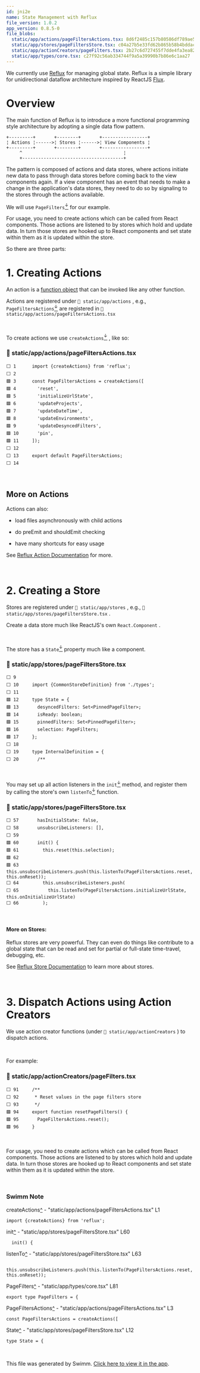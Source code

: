```yaml
---
id: jni2e
name: State Management with Reflux
file_version: 1.0.2
app_version: 0.8.5-0
file_blobs:
  static/app/actions/pageFiltersActions.tsx: 8d6f2485c157b80586df789ae5c655bf51299ec7
  static/app/stores/pageFiltersStore.tsx: c04a27b5e33fd62b865b58b4bddac1be1b899f3e
  static/app/actionCreators/pageFilters.tsx: 2b27c6d727455f7dde4fa3ea8210a4b6162b661f
  static/app/types/core.tsx: c27f92c56ab334744f9a5a39990b7b86e6c1aa27
---
```


We currently use [Reflux](https://github.com/reflux/refluxjs) for managing global state. Reflux is a simple library for unidirectional dataflow architecture inspired by ReactJS [Flux](http://facebook.github.io/react/blog/2014/05/06/flux.html).

# Overview

The main function of Reflux is to introduce a more functional programming style architecture by adopting a single data flow pattern.

```
+---------+       +--------+       +-----------------+
¦ Actions ¦------>¦ Stores ¦------>¦ View Components ¦
+---------+       +--------+       +-----------------+
     ^                                      ¦
     +--------------------------------------+
```

The pattern is composed of actions and data stores, where actions initiate new data to pass through data stores before coming back to the view components again. If a view component has an event that needs to make a change in the application's data stores, they need to do so by signaling to the stores through the actions available.

We will use `PageFilters`[<sup id="1HGoLB">↓</sup>](#f-1HGoLB) for our example.

For usage, you need to create actions which can be called from React components. Those actions are listened to by stores which hold and update data. In turn those stores are hooked up to React components and set state within them as it is updated within the store.

So there are three parts:

# 1\. Creating Actions

An action is a [function object](http://en.wikipedia.org/wiki/Function_object) that can be invoked like any other function.

Actions are registered under `📄 static/app/actions` , e.g., `PageFiltersActions`[<sup id="Z2wU2DS">↓</sup>](#f-Z2wU2DS) are registered in `📄 static/app/actions/pageFiltersActions.tsx`

<br/>

To create actions we use `createActions`[<sup id="1Hy98y">↓</sup>](#f-1Hy98y) , like so:
<!-- NOTE-swimm-snippet: the lines below link your snippet to Swimm -->
### 📄 static/app/actions/pageFiltersActions.tsx
```tsx
⬜ 1      import {createActions} from 'reflux';
⬜ 2      
🟩 3      const PageFiltersActions = createActions([
🟩 4        'reset',
🟩 5        'initializeUrlState',
🟩 6        'updateProjects',
🟩 7        'updateDateTime',
🟩 8        'updateEnvironments',
🟩 9        'updateDesyncedFilters',
🟩 10       'pin',
🟩 11     ]);
⬜ 12     
⬜ 13     export default PageFiltersActions;
⬜ 14     
```

<br/>

## More on Actions

Actions can also:

*   load files asynchronously with child actions
    
*   do preEmit and shouldEmit checking
    
*   have many shortcuts for easy usage
    

See [Reflux Action Documentation](https://github.com/reflux/refluxjs/blob/master/docs/actions) for more.

<br/>

# 2\. Creating a Store

Stores are registered under `📄 static/app/stores` , e.g., `📄 static/app/stores/pageFiltersStore.tsx` .

Create a data store much like ReactJS's own `React.Component` .

<br/>

The store has a `State`[<sup id="Z1cSjpV">↓</sup>](#f-Z1cSjpV) property much like a component.
<!-- NOTE-swimm-snippet: the lines below link your snippet to Swimm -->
### 📄 static/app/stores/pageFiltersStore.tsx
```tsx
⬜ 9      
⬜ 10     import {CommonStoreDefinition} from './types';
⬜ 11     
🟩 12     type State = {
🟩 13       desyncedFilters: Set<PinnedPageFilter>;
🟩 14       isReady: boolean;
🟩 15       pinnedFilters: Set<PinnedPageFilter>;
🟩 16       selection: PageFilters;
🟩 17     };
⬜ 18     
⬜ 19     type InternalDefinition = {
⬜ 20       /**
```

<br/>

You may set up all action listeners in the `init`[<sup id="Zg8NuN">↓</sup>](#f-Zg8NuN) method, and register them by calling the store's own `listenTo`[<sup id="ZKp0og">↓</sup>](#f-ZKp0og) function.
<!-- NOTE-swimm-snippet: the lines below link your snippet to Swimm -->
### 📄 static/app/stores/pageFiltersStore.tsx
```tsx
⬜ 57       hasInitialState: false,
⬜ 58       unsubscribeListeners: [],
⬜ 59     
🟩 60       init() {
🟩 61         this.reset(this.selection);
🟩 62     
🟩 63         this.unsubscribeListeners.push(this.listenTo(PageFiltersActions.reset, this.onReset));
⬜ 64         this.unsubscribeListeners.push(
⬜ 65           this.listenTo(PageFiltersActions.initializeUrlState, this.onInitializeUrlState)
⬜ 66         );
```

<br/>

#### **More on Stores:**

Reflux stores are very powerful. They can even do things like contribute to a global state that can be read and set for partial or full-state time-travel, debugging, etc.

See [Reflux Store Documentation](https://github.com/reflux/refluxjs/blob/master/docs/stores) to learn more about stores.

<br/>

# 3\. Dispatch Actions using Action Creators

We use action creator functions (under `📄 static/app/actionCreators` ) to dispatch actions.

<br/>

For example:
<!-- NOTE-swimm-snippet: the lines below link your snippet to Swimm -->
### 📄 static/app/actionCreators/pageFilters.tsx
```tsx
⬜ 91     /**
⬜ 92      * Reset values in the page filters store
⬜ 93      */
🟩 94     export function resetPageFilters() {
🟩 95       PageFiltersActions.reset();
🟩 96     }
```

<br/>

For usage, you need to create actions which can be called from React components. Those actions are listened to by stores which hold and update data. In turn those stores are hooked up to React components and set state within them as it is updated within the store.

<br/>

<!-- THIS IS AN AUTOGENERATED SECTION. DO NOT EDIT THIS SECTION DIRECTLY -->
### Swimm Note

<span id="f-1Hy98y">createActions</span>[^](#1Hy98y) - "static/app/actions/pageFiltersActions.tsx" L1
```tsx
import {createActions} from 'reflux';
```

<span id="f-Zg8NuN">init</span>[^](#Zg8NuN) - "static/app/stores/pageFiltersStore.tsx" L60
```tsx
  init() {
```

<span id="f-ZKp0og">listenTo</span>[^](#ZKp0og) - "static/app/stores/pageFiltersStore.tsx" L63
```tsx
    this.unsubscribeListeners.push(this.listenTo(PageFiltersActions.reset, this.onReset));
```

<span id="f-1HGoLB">PageFilters</span>[^](#1HGoLB) - "static/app/types/core.tsx" L81
```tsx
export type PageFilters = {
```

<span id="f-Z2wU2DS">PageFiltersActions</span>[^](#Z2wU2DS) - "static/app/actions/pageFiltersActions.tsx" L3
```tsx
const PageFiltersActions = createActions([
```

<span id="f-Z1cSjpV">State</span>[^](#Z1cSjpV) - "static/app/stores/pageFiltersStore.tsx" L12
```tsx
type State = {
```

<br/>

This file was generated by Swimm. [Click here to view it in the app](https://app.swimm.io/repos/Z2l0aHViJTNBJTNBc2VudHJ5JTNBJTNBc3dpbW1pbw==/docs/jni2e).